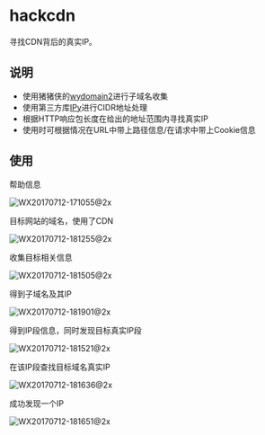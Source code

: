 # hackcdn
寻找CDN背后的真实IP。

## 说明
- 使用猪猪侠的[wydomain2](https://github.com/ring04h/wydomain)进行子域名收集
- 使用第三方库[IPy](https://github.com/autocracy/python-ipy)进行CIDR地址处理
- 根据HTTP响应包长度在给出的地址范围内寻找真实IP
- 使用时可根据情况在URL中带上路径信息/在请求中带上Cookie信息

## 使用

帮助信息

![WX20170712-171055@2x](/Users/sfish/Documents/pt_tools/test/hackcdn/doc/WX20170712-171055@2x.png)

目标网站的域名，使用了CDN

![WX20170712-181255@2x](/Users/sfish/Documents/pt_tools/test/hackcdn/doc/WX20170712-181255@2x.png)

收集目标相关信息

![WX20170712-181505@2x](/Users/sfish/Documents/pt_tools/test/hackcdn/doc/WX20170712-181505@2x.png)

得到子域名及其IP

![WX20170712-181901@2x](/Users/sfish/Documents/pt_tools/test/hackcdn/doc/WX20170712-181901@2x.png)

得到IP段信息，同时发现目标真实IP段

![WX20170712-181521@2x](/Users/sfish/Documents/pt_tools/test/hackcdn/doc/WX20170712-181521@2x.png)

在该IP段查找目标域名真实IP

![WX20170712-181636@2x](/Users/sfish/Documents/pt_tools/test/hackcdn/doc/WX20170712-181636@2x.png)

成功发现一个IP

![WX20170712-181651@2x](/Users/sfish/Documents/pt_tools/test/hackcdn/doc/WX20170712-181651@2x.png)